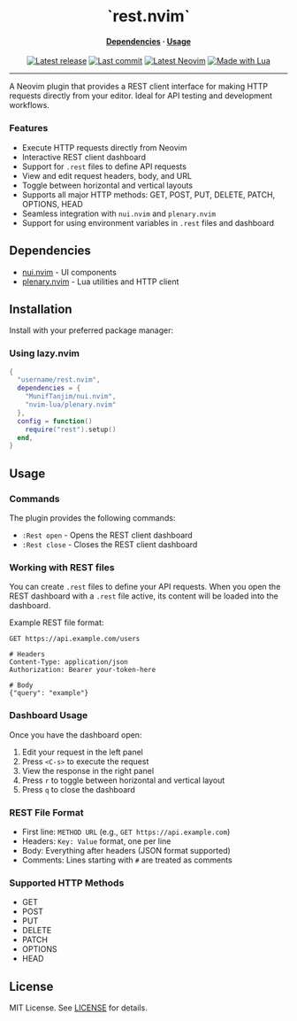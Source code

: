 <h1 align="center">`rest.nvim`</h1>

<div>
  <h4 align="center">
    <a href="#dependencies">Dependencies</a> ·
    <a href="#usage">Usage</a>
  </h4>
</div>

<div align="center">
  <a href="https://github.com/marco-souza/rest.nvim/releases/latest"
    ><img
      alt="Latest release"
      src="https://img.shields.io/github/v/release/marco-souza/rest.nvim?style=for-the-badge&logo=starship&logoColor=D9E0EE&labelColor=302D41&&color=d9b3ff&include_prerelease&sort=semver"
  /></a>
  <a href="https://github.com/marco-souza/rest.nvim/pulse"
    ><img
      alt="Last commit"
      src="https://img.shields.io/github/last-commit/marco-souza/rest.nvim?style=for-the-badge&logo=github&logoColor=D9E0EE&labelColor=302D41&color=9fdf9f"
  /></a>
  <a href="https://github.com/neovim/neovim/releases/latest"
    ><img
      alt="Latest Neovim"
      src="https://img.shields.io/github/v/release/neovim/neovim?style=for-the-badge&logo=neovim&logoColor=D9E0EE&label=Neovim&labelColor=302D41&color=99d6ff&sort=semver"
  /></a>
  <a href="http://www.lua.org/"
    ><img
      alt="Made with Lua"
      src="https://img.shields.io/badge/Built%20with%20Lua-grey?style=for-the-badge&logo=lua&logoColor=D9E0EE&label=Lua&labelColor=302D41&color=b3b3ff"
  /></a>
  <!-- <a href="https://www.buymeacoffee.com/marco-souza" -->
  <!--   ><img -->
  <!--     alt="Buy me a coffee" -->
  <!--     src="https://img.shields.io/badge/Buy%20me%20a%20coffee-grey?style=for-the-badge&logo=buymeacoffee&logoColor=D9E0EE&label=Sponsor&labelColor=302D41&color=ffff99" -->
  <!-- /></a> -->
</div>
<hr />

A Neovim plugin that provides a REST client interface for making HTTP requests directly from your editor. Ideal for API testing and development workflows.

### Features

- Execute HTTP requests directly from Neovim
- Interactive REST client dashboard
- Support for `.rest` files to define API requests
- View and edit request headers, body, and URL
- Toggle between horizontal and vertical layouts
- Supports all major HTTP methods: GET, POST, PUT, DELETE, PATCH, OPTIONS, HEAD
- Seamless integration with `nui.nvim` and `plenary.nvim`
- Support for using environment variables in `.rest` files and dashboard

## Dependencies

- [nui.nvim](https://github.com/MunifTanjim/nui.nvim) - UI components
- [plenary.nvim](https://github.com/nvim-lua/plenary.nvim) - Lua utilities and HTTP client

## Installation

Install with your preferred package manager:

### Using lazy.nvim

```lua
{
  "username/rest.nvim",
  dependencies = {
    "MunifTanjim/nui.nvim",
    "nvim-lua/plenary.nvim"
  },
  config = function()
    require("rest").setup()
  end,
}
```

## Usage

### Commands

The plugin provides the following commands:

- `:Rest open` - Opens the REST client dashboard
- `:Rest close` - Closes the REST client dashboard

### Working with REST files

You can create `.rest` files to define your API requests. When you open the REST dashboard with a `.rest` file active, its content will be loaded into the dashboard.

Example REST file format:

```
GET https://api.example.com/users

# Headers
Content-Type: application/json
Authorization: Bearer your-token-here

# Body
{"query": "example"}
```

### Dashboard Usage

Once you have the dashboard open:

1. Edit your request in the left panel
2. Press `<C-s>` to execute the request
3. View the response in the right panel
4. Press `r` to toggle between horizontal and vertical layout
5. Press `q` to close the dashboard

### REST File Format

- First line: `METHOD URL` (e.g., `GET https://api.example.com`)
- Headers: `Key: Value` format, one per line
- Body: Everything after headers (JSON format supported)
- Comments: Lines starting with `#` are treated as comments

### Supported HTTP Methods

- GET
- POST
- PUT
- DELETE
- PATCH
- OPTIONS
- HEAD

## License

MIT License. See [LICENSE](LICENSE) for details.
